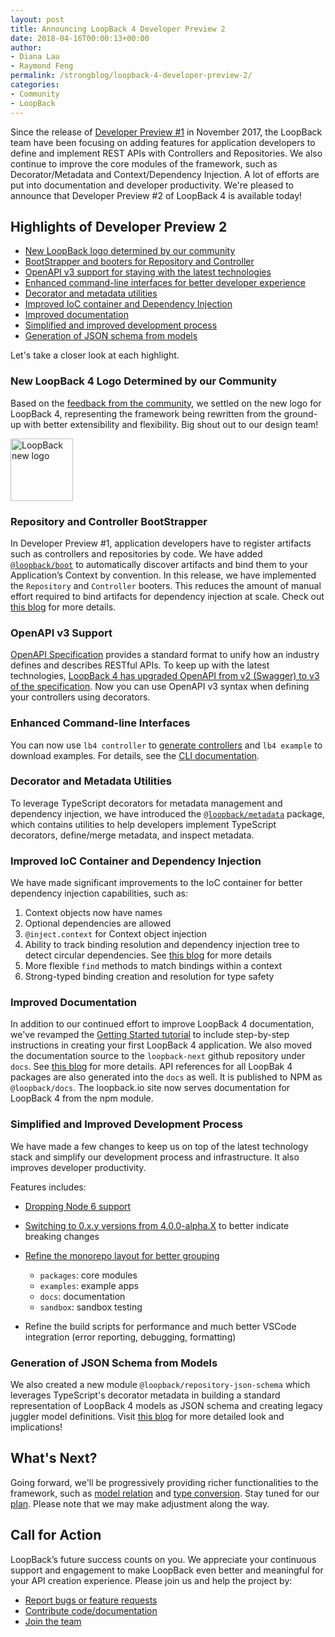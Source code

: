 ```yaml
---
layout: post
title: Announcing LoopBack 4 Developer Preview 2
date: 2018-04-16T00:00:13+00:00
author: 
- Diana Lau
- Raymond Feng
permalink: /strongblog/loopback-4-developer-preview-2/
categories:
- Community
- LoopBack
---
```


Since the release of [Developer Preview #1][dp1] in November 2017, the LoopBack team have been focusing on adding features for application developers to define and implement REST APIs with Controllers and Repositories. We also continue to improve the core modules of the framework, such as Decorator/Metadata and Context/Dependency Injection. A lot of efforts are put into documentation and developer productivity. We're pleased to announce that Developer Preview #2 of LoopBack 4 is available today!

## Highlights of Developer Preview 2

* [New LoopBack logo determined by our community](#new-loopback-logo-determined-by-our-community)
* [BootStrapper and booters for Repository and Controller](#repository-and-controller-bootstrapper)
* [OpenAPI v3 support for staying with the latest technologies](#openapi-v3-support)
* [Enhanced command-line interfaces for better developer experience](#enhanced-command-line-interfaces)
* [Decorator and metadata utilities](#dgiecorator-and-metadata-utilities)
* [Improved IoC container and Dependency Injection](#improved-ioc-container-and-dependency-injection)
* [Improved documentation](#improved-documentation)
* [Simplified and improved development process](#development-process)
* [Generation of JSON schema from models](#generation-of-json-schema-from-models)

Let's take a closer look at each highlight.

<!--more-->

### New LoopBack 4 Logo Determined by our Community

Based on the [feedback from the community][logo], we settled on the new logo for LoopBack 4, representing the framework being rewritten from the ground-up with better extensibility and flexibility. Big shout out to our design team!

<img src="http://loopback.io/images/branding/mark/blue/loopback.jpg" alt="LoopBack new logo" style="width: 100px; margin:auto;"/>

### Repository and Controller BootStrapper

In Developer Preview #1, application developers have to register artifacts such as controllers and repositories by code. We have added [`@loopback/boot`][boot-git] to automatically discover artifacts and bind them to your Application’s Context
by convention. In this release, we have implemented the `Repository` and `Controller` booters. This reduces the amount of manual effort required to bind artifacts for dependency injection at scale. Check out [this blog][boot-blog] for more details.

### OpenAPI v3 Support

[OpenAPI Specification][oas] provides a standard format to unify how an industry defines and describes RESTful APIs. To keep up with the latest technologies, [LoopBack 4 has upgraded OpenAPI from v2 (Swagger) to v3 of the specification][swagger-to-oas3]. Now you can use OpenAPI v3 syntax when defining your controllers using decorators.

### Enhanced Command-line Interfaces

You can now use `lb4 controller` to [generate controllers][controller-blog] and `lb4 example` to download examples. For details, see the [CLI documentation][cli-doc].

### Decorator and Metadata Utilities

To leverage TypeScript decorators for metadata management and dependency injection, we have introduced the [`@loopback/metadata`][metadata] package, which contains utilities to help developers implement TypeScript decorators, define/merge metadata, and inspect metadata.

### Improved IoC Container and Dependency Injection

We have made significant improvements to the IoC container for better dependency injection capabilities, such as:

1.  Context objects now have names
2.  Optional dependencies are allowed
3.  `@inject.context` for Context object injection
4.  Ability to track binding resolution and dependency injection tree to detect
    circular dependencies. See [this blog][di-blog] for more details
5.  More flexible `find` methods to match bindings within a context
6.  Strong-typed binding creation and resolution for type safety

### Improved Documentation

In addition to our continued effort to improve LoopBack 4 documentation, we've revamped the [Getting Started tutorial][todo] to include step-by-step instructions in creating your first LoopBack 4 application. We also moved the documentation source to the `loopback-next` github repository under `docs`. See [this blog][docs-blog] for more details. API references for all LoopBak 4 packages are also generated into the `docs` as well. It is published to NPM as `@loopback/docs`. The loopback.io site now serves documentation for LoopBack 4 from the npm module.

### Simplified and Improved Development Process

We have made a few changes to keep us on top of the latest technology stack and simplify our development process and infrastructure. It also improves developer productivity.

Features includes:

* [Dropping Node 6 support][node6-blog]
* [Switching to 0.x.y versions from 4.0.0-alpha.X][0.x.y] to better indicate breaking changes
* [Refine the monorepo layout for better grouping](https://github.com/strongloop/loopback-next/pull/1231)

  * `packages`: core modules
  * `examples`: example apps
  * `docs`: documentation
  * `sandbox`: sandbox testing

* Refine the build scripts for performance and much better VSCode integration   (error reporting, debugging, formatting)

### Generation of JSON Schema from Models

We also created a new module `@loopback/repository-json-schema` which leverages TypeScript's decorator metadata in building a standard representation of LoopBack 4 models as JSON schema and creating legacy juggler model definitions. Visit [this blog][json-schema-blog] for more detailed look and implications!

## What's Next?

Going forward, we'll be progressively providing richer functionalities to the framework, such as [model relation](https://github.com/strongloop/loopback-next/issues/1032) and [type conversion](https://github.com/strongloop/loopback-next/issues/755). Stay tuned for our [plan][plan]. Please note that we may make adjustment along the way.

## Call for Action

LoopBack’s future success counts on you. We appreciate your continuous support and engagement to make LoopBack even better and meaningful for your API creation experience. Please join us and help the project by:

* [Report bugs or feature requests](https://github.com/strongloop/loopback-next/issues)
* [Contribute code/documentation](https://github.com/strongloop/loopback-next/blob/master/docs/CONTRIBUTING.md)
* [Join the team](https://github.com/strongloop/loopback-next/issues/110)

[dp1]: https://strongloop.com/strongblog/loopback-4-developer-preview-release
[logo]: https://strongloop.com/strongblog/thanks-loopback-4-logo/
[boot-git]: https://github.com/strongloop/loopback-next/tree/master/packages/boot
[boot-blog]: https://strongloop.com/strongblog/introducing-boot-for-loopback-4
[oas]: https://github.com/OAI/OpenAPI-Specification
[swagger-to-oas3]: https://strongloop.com/strongblog/upgrade-from-swagger-to-openapi-3/
[controller-blog]: https://strongloop.com/strongblog/generate-controllers-loopback-4-cli/
[cli-doc]: http://loopback.io/doc/en/lb4/Command-line-interface.html
[todo]: http://loopback.io/doc/en/lb4/todo-tutorial.html
[metadata]: https://github.com/strongloop/loopback-next/blob/master/packages/metadata
[di-blog]: https://strongloop.com/strongblog/loopback-4-track-down-dependency-injections/
[node6-blog]: https://strongloop.com/strongblog/loopback-4-dropping-node6
[docs-blog]: https://strongloop.com/strongblog/march-2018-milestone/
[0.x.y]: https://github.com/strongloop/loopback-next/issues/954
[json-schema-blog]: https://strongloop.com/strongblog/loopback-4-json-schema-generation
[plan]: https://github.com/strongloop/loopback-next/wiki/Upcoming-Releases
